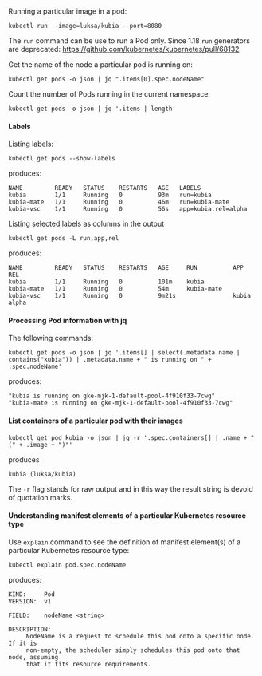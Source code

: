 ###

Running a particular image in a pod:
```
kubectl run --image=luksa/kubia --port=8080
```
The `run` command can be use to run a Pod only. Since 1.18 `run` generators are deprecated: https://github.com/kubernetes/kubernetes/pull/68132

Get the name of the node a particular pod is running on:
```
kubectl get pods -o json | jq ".items[0].spec.nodeName"
```

Count the number of Pods running in the current namespace:
```
kubectl get pods -o json | jq '.items | length'
```

#### Labels
Listing labels:
```
kubectl get pods --show-labels
```
produces:
```
NAME         READY   STATUS    RESTARTS   AGE   LABELS
kubia        1/1     Running   0          93m   run=kubia
kubia-mate   1/1     Running   0          46m   run=kubia-mate
kubia-vsc    1/1     Running   0          56s   app=kubia,rel=alpha
```

Listing selected labels as columns in the output
```
kubectl get pods -L run,app,rel
```
produces:
```
NAME         READY   STATUS    RESTARTS   AGE     RUN          APP     REL
kubia        1/1     Running   0          101m    kubia
kubia-mate   1/1     Running   0          54m     kubia-mate
kubia-vsc    1/1     Running   0          9m21s                kubia   alpha
```

#### Processing Pod information with jq
The following commands:
```
kubectl get pods -o json | jq '.items[] | select(.metadata.name | contains("kubia")) | .metadata.name + " is running on " + .spec.nodeName'
```
produces:
```
"kubia is running on gke-mjk-1-default-pool-4f910f33-7cwg"
"kubia-mate is running on gke-mjk-1-default-pool-4f910f33-7cwg"
```

#### List containers of a particular pod with their images
```
kubectl get pod kubia -o json | jq -r '.spec.containers[] | .name + " (" + .image + ")"'
```
produces
```
kubia (luksa/kubia)
```
The `-r` flag stands for raw output and in this way the result string is devoid of quotation marks.

#### Understanding manifest elements of a particular Kubernetes resource type
Use `explain` command to see the definition of manifest element(s) of a particular Kubernetes resource type:
```
kubectl explain pod.spec.nodeName
```
produces:
```
KIND:     Pod
VERSION:  v1

FIELD:    nodeName <string>

DESCRIPTION:
     NodeName is a request to schedule this pod onto a specific node. If it is
     non-empty, the scheduler simply schedules this pod onto that node, assuming
     that it fits resource requirements.
```
